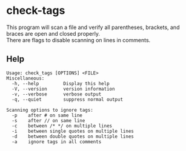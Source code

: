 # check-tags
This program will scan a file and verify all parentheses, brackets, and braces are open and closed properly.<br />
There are flags to disable scanning on lines in comments.

## Help ##
    Usage: check_tags [OPTIONS] <FILE>
    Miscellaneous:
      -h, --help         Display this help
      -V, --version      version information
      -v, --verbose      verbose output
      -q, --quiet        suppress normal output

    Scanning options to ignore tags:
      -p    after # on same line
      -s    after // on same line
      -c    between /* */ on multiple lines
      -i    between single quotes on multiple lines
      -d    between double quotes on multiple lines
      -a    ignore tags in all comments
